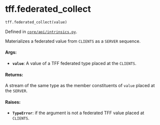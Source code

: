 <div itemscope itemtype="http://developers.google.com/ReferenceObject">
<meta itemprop="name" content="tff.federated_collect" />
<meta itemprop="path" content="Stable" />
</div>

# tff.federated_collect

``` python
tff.federated_collect(value)
```

Defined in
[`core/api/intrinsics.py`](http://github.com/tensorflow/federated/tree/master/tensorflow_federated/python/core/api/intrinsics.py).

Materializes a federated value from `CLIENTS` as a `SERVER` sequence.

#### Args:

* <b>`value`</b>: A value of a TFF federated type placed at the `CLIENTS`.


#### Returns:

A stream of the same type as the member constituents of `value` placed at
the `SERVER`.


#### Raises:

* <b>`TypeError`</b>: if the argument is not a federated TFF value placed at `CLIENTS`.
